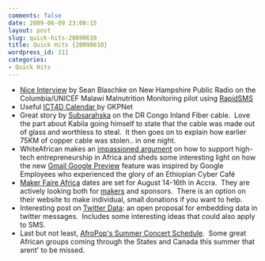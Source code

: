 ```yaml
---
comments: false
date: 2009-06-09 23:08:15
layout: post
slug: quick-hits-20090610
title: Quick Hits {20090610}
wordpress_id: 311
categories:
- Quick Hits
---
```



	
  * [Nice Interview](http://www.nhpr.org/node/25400) by Sean Blaschke on New Hampshire Public Radio on the Columbia/UNICEF Malawi Malnutrition Monitoring pilot using [RapidSMS](http://www.rapidsms.org)
  * Useful [ICT4D Calendar ](http://gkpnet.org/events/calendar/calendar.do)by GKPNet
  * Great story by [Subsarahska](http://subsaharska.maneno.org/eng/articles/tnp1244522736/) on the DR Congo Inland Fiber cable.  Love the part about Kabila going himself to state that the cable was made out of glass and worthless to steal.  It then goes on to explain how earlier 75KM of copper cable was stolen.. in one night.
  * WhiteAfrican makes an [impassioned argument](http://whiteafrican.com/2009/06/06/hurdles-of-high-tech-entrepreneurs-in-africa/) on how to support high-tech entrepreneurship in Africa and sheds some interesting light on how the new [Gmail Google Preview](http://whiteafrican.com/2009/06/09/gmail-preview-starts-in-africa/) feature was inspired by Google Employees who experienced the glory of an Ethiopian Cyber Café
  * [Maker Faire Africa](http://makerfaireafrica.com/) dates are set for August 14-16th in Accra.  They are actively looking both for [makers](http://makerfaireafrica.com/call-for-makers/) and sponsors.  There is an option on their website to make individual, small donations if you want to help.
  * Interesting post on [Twitter Data](http://twitterdata.org/): an open proposal for embedding data in twitter messages.  Includes some interesting ideas that could also apply to SMS.
  * Last but not least, [AfroPop's Summer Concert Schedule](http://www.afropop.org/multi/feature/ID/885).  Some great African groups coming through the States and Canada this summer that arent' to be missed.


